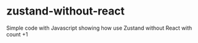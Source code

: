 # zustand-without-react

Simple code with Javascript showing how use Zustand without React with count +1 


